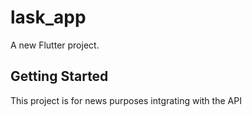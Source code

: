 # lask_app

A new Flutter project.

## Getting Started

This project is for news purposes intgrating with the  API